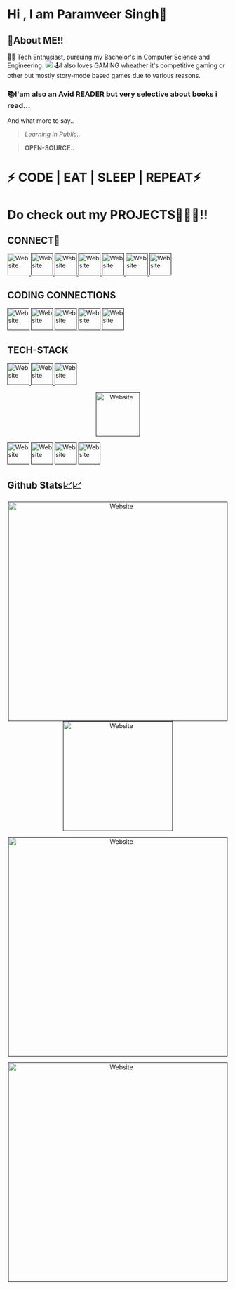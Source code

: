 # Hi , I am  Paramveer Singh👋
## 🚀About ME!!
👨‍🎓   Tech Enthusiast, pursuing my Bachelor's in Computer Science and Engineering.
<img src="https://readme-typing-svg.demolab.com/?lines=💻 I enjoy's trying new Technologies; and learning more and more about them;Current i am bit enthistic about; web Development and AI generative Tools."/>
🕹️I also loves GAMING wheather it's competitive gaming or other but mostly story-mode based games due to various reasons.

### 📚I'am also an Avid READER but very selective about books i read...

And what more to say..
> *Learning in Public..*

> **OPEN-SOURCE..**

# ⚡ CODE | EAT | SLEEP | REPEAT⚡ 
# Do check out my PROJECTS👩🏻‍💻!!

## CONNECT🔗

<a href="https://paramcodes.netlify.app/">
<img alt="Website" height ="50" src="https://img.shields.io/badge/website-000000?style=for-the-badge&logo=About.me&logoColor=white"/>
</a>
<a href="">
<img alt="Website" height ="50" src="https://img.shields.io/badge/Gmail-D14836?style=for-the-badge&logo=gmail&logoColor=white"/>
</a>
<a href="">
<img alt="Website" height ="50" src="https://img.shields.io/badge/Discord-7289DA?style=for-the-badge&logo=discord&logoColor=white"/>
<a href="">
<img alt="Website" height ="50" src="https://img.shields.io/badge/Hashnode-2962FF?style=for-the-badge&logo=hashnode&logoColor=white"/>
</a>
<a href="">
<img alt="Website" height ="50" src="https://img.shields.io/badge/LinkedIn-0077B5?style=for-the-badge&logo=linkedin&logoColor=white"/>
</a>
<a href="">
<img alt="Website" height ="50" src="https://img.shields.io/badge/X-000000.svg?style=for-the-badge&logo=X&logoColor=white"/>
</a>
<a href="">
<img alt="Website" height ="50" src="https://img.shields.io/badge/GitHub-100000?style=for-the-badge&logo=github&logoColor=white"/>
</a>

## CODING CONNECTIONS
<a href="">
<img alt="Website" height ="50" src="https://img.shields.io/badge/-LeetCode-FFA116?style=for-the-badge&logo=LeetCode&logoColor=black"/>
</a>
<a href="">
<img alt="Website" height ="50" src="https://img.shields.io/badge/-Hackerrank-2EC866?style=for-the-badge&logo=HackerRank&logoColor=white"/>
</a>
<a href="">
<img alt="Website" height ="50" src="https://img.shields.io/badge/Codechef-%23B92B27.svg?&style=for-the-badge&logo=Codechef&logoColor=white"/>
</a>
<a href="">
<img alt="Website" height ="50" src="https://img.shields.io/badge/Codeforces-445f9d?style=for-the-badge&logo=Codeforces&logoColor=white"/>
</a>
<a href="">
<img alt="Website" height ="50" src="https://img.shields.io/badge/HackerEarth-%232C3454.svg?&style=for-the-badge&logo=HackerEarth&logoColor=Blue"/>
</a>

## TECH-STACK
<a href="">
<img alt="Website" height ="50" src="https://img.shields.io/badge/Linux-FCC624?style=for-the-badge&logo=linux&logoColor=black"/>
<a href="">
<img alt="Website" height ="50" src="https://img.shields.io/badge/chatGPT-74aa9c?style=for-the-badge&logo=openai&logoColor=white"/>
</a>
<a href="">
<img alt="Website" height ="50" src="https://img.shields.io/badge/Python-3776AB?style=for-the-badge&logo=python&logoColor=white"/>
</a>
<p align="center">
  <a href="">
  <img alt="Website" height ="100" src="https://skillicons.dev/icons?i=html,css,js"/>
  </a>
</p>  
<a href="">
<img alt="Website" height ="50" src="https://img.shields.io/badge/C-00599C?style=for-the-badge&logo=c&logoColor=white"/>
</a>
<a href="">
<img alt="Website" height ="50" src="https://img.shields.io/badge/Python-14354C?style=for-the-badge&logo=python&logoColor=white"/>
</a>
<a href="">
<img alt="Website" height ="50" src="https://img.shields.io/badge/Netlify-00C7B7?style=for-the-badge&logo=netlify&logoColor=white"/>
</a>
<a href="">
<img alt="Website" height ="50" src="https://img.shields.io/badge/Visual%20Studio%20Code-0078d7.svg?style=for-the-badge&logo=visual-studio-code&logoColor=white"/>
</a>
  
## Github Stats📈📈
<p align="center">
  <a href="">
  <img alt="Website" width ="500" src="https://github-readme-stats.vercel.app/api?username=param-code&theme=blue-green"/>
  </a>
  <a href="">
  <img alt="Website" width ="250" src="https://github-readme-stats.vercel.app/api/top-langs/?username=param-code&theme=blue-green"/>
  </a>
</p>  
<p align="center">
  <a href="">
  <img alt="Website" width ="500" src="https://streak-stats.demolab.com/?user=param-code"/>
  </a>
</p>
<p align="center">
  <a href="">
  <img alt="Website" width ="500" src="https://holopin.me/paramcode"/>
  </a>
</p>
